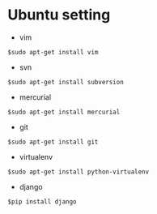 # Ubuntu setting

* vim

~~~
$sudo apt-get install vim
~~~

* svn

~~~
$sudo apt-get install subversion
~~~

* mercurial
~~~
$sudo apt-get install mercurial
~~~
* git
~~~
$sudo apt-get install git
~~~
* virtualenv
~~~    
$sudo apt-get install python-virtualenv
~~~
* django
~~~
$pip install django
~~~
